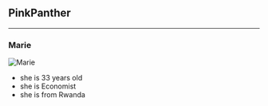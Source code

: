 ## PinkPanther

---

### Marie

![Marie](https://avatars2.githubusercontent.com/u/67207297?s=400&v=4)

- she is 33 years old
- she is Economist
- she is from Rwanda
